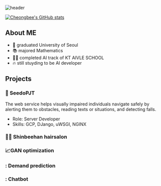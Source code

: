 ![header](https://capsule-render.vercel.app/api?type=waving&color=99CCFF&height=100&section=header&text=Cheongbee%20Park&fontSize=50)

[![Cheongbee's GitHub stats](https://github-readme-stats.vercel.app/api?username=07070700&show_icons=true&theme=transparent)](https://github.com/anuraghazra/github-readme-stats)

## About ME

- 🏫 graduated University of Seoul
- 📚 majored Mathematics
- 👩‍💻 completed AI track of KT AIVLE SCHOOL
- 🔥 still stuyding to be AI developer

## Projects
### 📱 SeedoPJT
  The web service helps visually impaired individuals navigate safely by alerting them to obstacles, reading texts or situations, and detecting falls.  
- Role: Server Developer
- Skills: GCP, DJango, uWSGI, NGINX
### 💇‍♂️ Shinbeehan hairsalon

### 📈GAN optimization
### : Demand prediction
### : Chatbot
<!--
**07070700/07070700** is a ✨ _special_ ✨ repository because its `README.md` (this file) appears on your GitHub profile.

Here are some ideas to get you started:

- 🔭 I’m currently working on ...
- 🌱 I’m currently learning ...
- 👯 I’m looking to collaborate on ...
- 🤔 I’m looking for help with ...
- 💬 Ask me about ...
- 📫 How to reach me: ...
- 😄 Pronouns: ...
- ⚡ Fun fact: ...
-->
